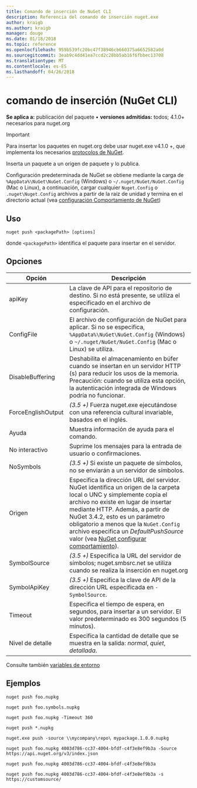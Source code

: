 ```yaml
---
title: Comando de inserción de NuGet CLI
description: Referencia del comando de inserción nuget.exe
author: kraigb
ms.author: kraigb
manager: douge
ms.date: 01/18/2018
ms.topic: reference
ms.openlocfilehash: 959b539fc20bc47f38946cb660375a6652582a0d
ms.sourcegitcommit: 3eab9c4dd41ea7ccd2c28bb5ab16f6fbbec13708
ms.translationtype: MT
ms.contentlocale: es-ES
ms.lasthandoff: 04/26/2018
---
```

# <a name="push-command-nuget-cli"></a>comando de inserción (NuGet CLI)

**Se aplica a:** publicación del paquete &bullet; **versiones admitidas:** todos; 4.1.0+ necesarios para nuget.org

> [!Important]
> Para insertar los paquetes en nuget.org debe usar nuget.exe v4.1.0 +, que implementa los necesarios [protocolos de NuGet](../api/nuget-protocols.md).

Inserta un paquete a un origen de paquete y lo publica.

Configuración predeterminada de NuGet se obtiene mediante la carga de `%AppData%\NuGet\NuGet.Config` (Windows) o `~/.nuget/NuGet/NuGet.Config` (Mac o Linux), a continuación, cargar cualquier `Nuget.Config` o `.nuget\Nuget.Config` archivos a partir de la raíz de unidad y termina en el directorio actual (vea [configuración Comportamiento de NuGet](../consume-packages/configuring-nuget-behavior.md))

## <a name="usage"></a>Uso

```cli
nuget push <packagePath> [options]
```

donde `<packagePath>` identifica el paquete para insertar en el servidor.

## <a name="options"></a>Opciones

| Opción | Descripción |
| --- | --- |
| apiKey | La clave de API para el repositorio de destino. Si no está presente, se utiliza el especificado en el archivo de configuración. |
| ConfigFile | El archivo de configuración de NuGet para aplicar. Si no se especifica, `%AppData%\NuGet\NuGet.Config` (Windows) o `~/.nuget/NuGet/NuGet.Config` (Mac o Linux) se utiliza.|
| DisableBuffering | Deshabilita el almacenamiento en búfer cuando se insertan en un servidor HTTP (s) para reducir los usos de la memoria. Precaución: cuando se utiliza esta opción, la autenticación integrada de Windows podría no funcionar. |
| ForceEnglishOutput | *(3.5 +)*  Fuerza nuget.exe ejecutándose con una referencia cultural invariable, basados en el inglés. |
| Ayuda | Muestra información de ayuda para el comando. |
| No interactivo | Suprime los mensajes para la entrada de usuario o confirmaciones. |
| NoSymbols | *(3.5 +)*  Si existe un paquete de símbolos, no se enviarán a un servidor de símbolos. |
| Origen | Especifica la dirección URL del servidor. NuGet identifica un origen de la carpeta local o UNC y simplemente copia el archivo no existe en lugar de insertar mediante HTTP.  Además, a partir de NuGet 3.4.2, esto es un parámetro obligatorio a menos que la `NuGet.Config` archivo especifica un *DefaultPushSource* valor (vea [NuGet configurar comportamiento](../consume-packages/configuring-nuget-behavior.md)). |
| SymbolSource | *(3.5 +)*  Especifica la URL del servidor de símbolos; nuget.smbsrc.net se utiliza cuando se realiza la inserción en nuget.org |
| SymbolApiKey | *(3.5 +)*  Especifica la clave de API de la dirección URL especificada en `-SymbolSource`. |
| Timeout | Especifica el tiempo de espera, en segundos, para insertar a un servidor. El valor predeterminado es 300 segundos (5 minutos). |
| Nivel de detalle | Especifica la cantidad de detalle que se muestra en la salida: *normal*, *quiet*, *detallada*. |

Consulte también [variables de entorno](cli-ref-environment-variables.md)

## <a name="examples"></a>Ejemplos

```cli
nuget push foo.nupkg

nuget push foo.symbols.nupkg

nuget push foo.nupkg -Timeout 360

nuget push *.nupkg

nuget.exe push -source \\mycompany\repo\ mypackage.1.0.0.nupkg

nuget push foo.nupkg 4003d786-cc37-4004-bfdf-c4f3e8ef9b3a -Source https://api.nuget.org/v3/index.json

nuget push foo.nupkg 4003d786-cc37-4004-bfdf-c4f3e8ef9b3a

nuget push foo.nupkg 4003d786-cc37-4004-bfdf-c4f3e8ef9b3a -s https://customsource/
```
